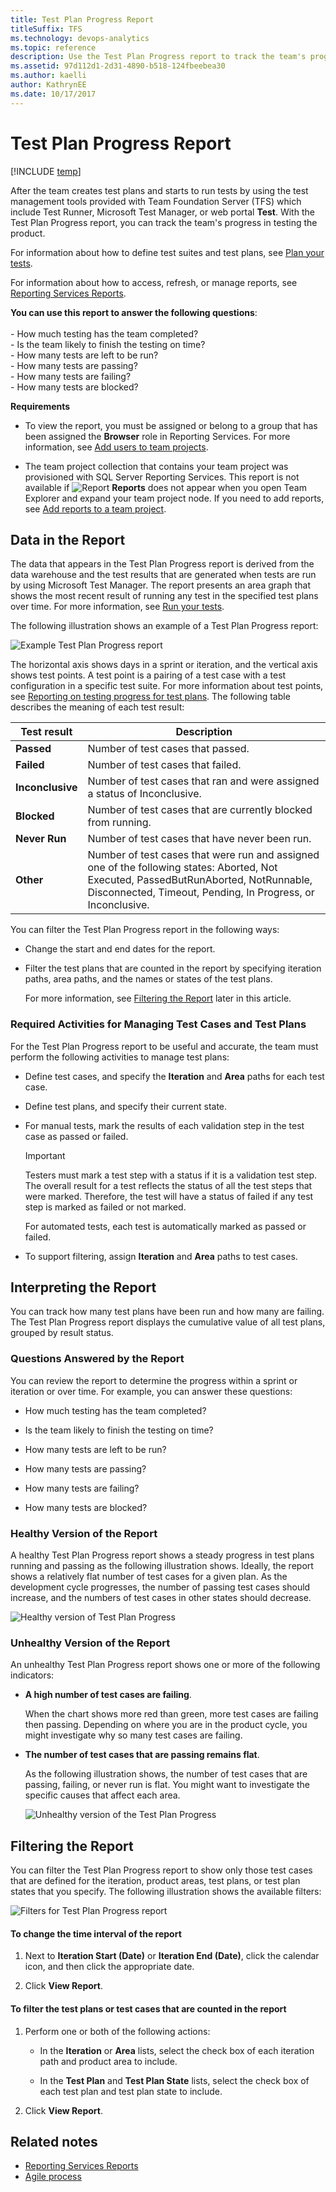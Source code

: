 ```yaml
---
title: Test Plan Progress Report 
titleSuffix: TFS 
ms.technology: devops-analytics
ms.topic: reference
description: Use the Test Plan Progress report to track the team's progress in testing the product 
ms.assetid: 97d112d1-2d31-4890-b518-124fbeebea30
ms.author: kaelli
author: KathrynEE
ms.date: 10/17/2017
---
```


# Test Plan Progress Report

[!INCLUDE [temp](../includes/tfs-report-platform-version.md)]

After the team creates test plans and starts to run tests by using the test management tools provided with Team Foundation Server (TFS) which include Test Runner, Microsoft Test Manager, or web portal **Test**. With the Test Plan Progress report, you can track the team's progress in testing the product.  
  
 For information about how to define test suites and test plans, see [Plan your tests](../../test/create-test-cases.md).  
  
 For information about how to access, refresh, or manage reports, see [Reporting Services Reports](reporting-services-reports.md).  
  
**You can use this report to answer the following questions**:<br /><br /> -   How much testing has the team completed?<br />-   Is the team likely to finish the testing on time?<br />-   How many tests are left to be run?<br />-   How many tests are passing?<br />-   How many tests are failing?<br />-   How many tests are blocked?
  
 **Requirements**  
  
-   To view the report, you must be assigned or belong to a group that has been assigned the **Browser** role in Reporting Services. For more information, see [Add users to team projects](../admin/grant-permissions-to-reports.md).  
  
-   The team project collection that contains your team project was provisioned with SQL Server Reporting Services. This report is not available if ![Report](media/icon_reportte.png "Icon_reportTE") **Reports** does not appear when you open Team Explorer and expand your team project node. If you need to add reports, see [Add reports to a team project](../admin/add-reports-to-a-team-project.md).  
  
##  <a name="Data"></a> Data in the Report  
 The data that appears in the Test Plan Progress report is derived from the data warehouse and the test results that are generated when tests are run by using Microsoft Test Manager. The report presents an area graph that shows the most recent result of running any test in the specified test plans over time. For more information, see [Run your tests](../../test/run-manual-tests.md).  
  
 The following illustration shows an example of a Test Plan Progress report:  
  
 ![Example Test Plan Progress report](media/procguid_reports_testprogress.png "ProcGuid_Reports_TestProgress")  
  
 The horizontal axis shows days in a sprint or iteration, and the vertical axis shows test points. A test point is a pairing of a test case with a test configuration in a specific test suite. For more information about test points, see [Reporting on testing progress for test plans](../../test/track-test-status.md). The following table describes the meaning of each test result:  
  
|Test result|Description|  
|-----------------|-----------------|  
|**Passed**|Number of test cases that passed.|  
|**Failed**|Number of test cases that failed.|  
|**Inconclusive**|Number of test cases that ran and were assigned a status of Inconclusive.|  
|**Blocked**|Number of test cases that are currently blocked from running.|  
|**Never Run**|Number of test cases that have never been run.|  
|**Other**|Number of test cases that were run and assigned one of the following states: Aborted, Not Executed, PassedButRunAborted, NotRunnable, Disconnected, Timeout, Pending, In Progress, or Inconclusive.|  
  
 You can filter the Test Plan Progress report in the following ways:  
  
- Change the start and end dates for the report.  
  
- Filter the test plans that are counted in the report by specifying iteration paths, area paths, and the names or states of the test plans.  
  
  For more information, see [Filtering the Report](#Changing) later in this article.  
  
### Required Activities for Managing Test Cases and Test Plans  
 For the Test Plan Progress report to be useful and accurate, the team must perform the following activities to manage test plans:  
  
-   Define test cases, and specify the **Iteration** and **Area** paths for each test case.  
  
-   Define test plans, and specify their current state.  
  
-   For manual tests, mark the results of each validation step in the test case as passed or failed.  
  
    > [!IMPORTANT]
    >  Testers must mark a test step with a status if it is a validation test step. The overall result for a test reflects the status of all the test steps that were marked. Therefore, the test will have a status of failed if any test step is marked as failed or not marked.  
  
     For automated tests, each test is automatically marked as passed or failed.  
  
-   To support filtering, assign **Iteration** and **Area** paths to test cases.  
  
##  <a name="Interpreting"></a> Interpreting the Report  
 You can track how many test plans have been run and how many are failing. The Test Plan Progress report displays the cumulative value of all test plans, grouped by result status.  
  
### Questions Answered by the Report  
 You can review the report to determine the progress within a sprint or iteration or over time. For example, you can answer these questions:  
  
-   How much testing has the team completed?  
  
-   Is the team likely to finish the testing on time?  
  
-   How many tests are left to be run?  
  
-   How many tests are passing?  
  
-   How many tests are failing?  
  
-   How many tests are blocked?  
  
### Healthy Version of the Report  
 A healthy Test Plan Progress report shows a steady progress in test plans running and passing as the following illustration shows. Ideally, the report shows a relatively flat number of test cases for a given plan. As the development cycle progresses, the number of passing test cases should increase, and the numbers of test cases in other states should decrease.  
  
 ![Healthy version of Test Plan Progress](media/procguid_testplanprogress_healthy.png "ProcGuid_TestPlanProgress_Healthy")  
  
### Unhealthy Version of the Report  
 An unhealthy Test Plan Progress report shows one or more of the following indicators:  
  
-   **A high number of test cases are failing**.  
  
     When the chart shows more red than green, more test cases are failing then passing. Depending on where you are in the product cycle, you might investigate why so many test cases are failing.  
  
-   **The number of test cases that are passing remains flat**.  
  
     As the following illustration shows, the number of test cases that are passing, failing, or never run is flat. You might want to investigate the specific causes that affect each area.  
  
     ![Unhealthy version of the Test Plan Progress](media/procguid_testplanprogress_unhealthy.png "ProcGuid_TestPlanProgress_Unhealthy")  
  
##  <a name="Changing"></a> Filtering the Report  
 You can filter the Test Plan Progress report to show only those test cases that are defined for the iteration, product areas, test plans, or test plan states that you specify. The following illustration shows the available filters:  
  
 ![Filters for Test Plan Progress report](media/procguid_planprogressfilters.png "ProcGuid_PlanProgressFilters")  
  
#### To change the time interval of the report  
  
1.  Next to **Iteration Start (Date)** or **Iteration End (Date)**, click the calendar icon, and then click the appropriate date.  
  
2.  Click **View Report**.  
  
#### To filter the test plans or test cases that are counted in the report  
  
1.  Perform one or both of the following actions:  
  
    -   In the **Iteration** or **Area** lists, select the check box of each iteration path and product area to include.  
  
    -   In the **Test Plan** and **Test Plan State** lists, select the check box of each test plan and test plan state to include.  
  
2.  Click **View Report**.  
  
## Related notes
-  [Reporting Services Reports](reporting-services-reports.md)   
-  [Agile process](../../boards/work-items/guidance/agile-process.md)
